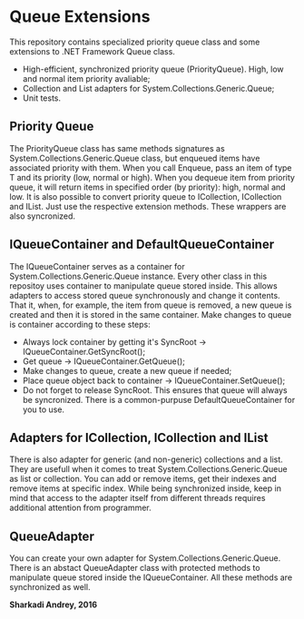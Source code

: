 # Queue Extensions
This repository contains specialized priority queue class and some extensions to .NET Framework Queue class.
* High-efficient, synchronized priority queue (PriorityQueue<T>). High, low and normal item priority avaliable;
* Collection and List adapters for System.Collections.Generic.Queue<T>;
* Unit tests.

## Priority Queue
The PriorityQueue<T> class has same methods signatures as System.Collections.Generic.Queue<T> class, but enqueued items have associated priority with them. When you call Enqueue, pass an item of type T and its priority (low, normal or high). When you dequeue item from priority queue, it will return items in specified order (by priority): high, normal and low.
It is also possible to convert priority queue to ICollection, ICollection<T> and IList<T>. Just use the respective extension methods. These wrappers are also syncronized.

## IQueueContainer<T> and DefaultQueueContainer<T>
The IQueueContainer<T> serves as a container for System.Collections.Generic.Queue<T> instance. Every other class in this repositoy uses container to manipulate queue stored inside. This allows adapters to access stored queue synchronously and change it contents. That it, when, for example, the item from queue is removed, a new queue is created and then it is stored in the same container. Make changes to queue is container according to these steps:
* Always lock container by getting it's SyncRoot -> IQueueContainer<T>.GetSyncRoot();
* Get queue -> IQueueContainer<T>.GetQueue();
* Make changes to queue, create a new queue if needed;
* Place queue object back to container -> IQueueContainer<T>.SetQueue();
* Do not forget to release SyncRoot.
This ensures that queue will always be syncronized. There is a common-purpuse DefaultQueueContainer<T> for you to use.

## Adapters for ICollection, ICollection<T> and IList<T>
There is also adapter for generic (and non-generic) collections and a list. They are usefull when it comes to treat System.Collections.Generic.Queue<T> as list or collection. You can add or remove items, get their indexes and remove items at specific index. While being synchronized inside, keep in mind that access to the adapter itself from different threads requires additional attention from programmer.

## QueueAdapter<T>
You can create your own adapter for System.Collections.Generic.Queue<T>. There is an abstact QueueAdapter<T> class with protected methods to manipulate queue stored inside the IQueueContainer<T>. All these methods are synchronized as well.

**Sharkadi Andrey, 2016**
